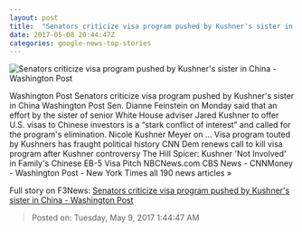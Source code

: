 ```yaml
---
layout: post
title:  "Senators criticize visa program pushed by Kushner's sister in China - Washington Post"
date: 2017-05-08 20:44:47Z
categories: google-news-top-stories
---
```


![Senators criticize visa program pushed by Kushner's sister in China - Washington Post](https://img.washingtonpost.com/rf/image_1484w/2010-2019/WashingtonPost/2017/05/08/National-Politics/Images/AFP_O679N-4177.jpg)

Washington Post Senators criticize visa program pushed by Kushner's sister in China Washington Post Sen. Dianne Feinstein on Monday said that an effort by the sister of senior White House adviser Jared Kushner to offer U.S. visas to Chinese investors is a “stark conflict of interest” and called for the program's elimination. Nicole Kushner Meyer on ... Visa program touted by Kushners has fraught political history CNN Dem renews call to kill visa program after Kushner controversy The Hill Spicer: Kushner 'Not Involved' in Family's Chinese EB-5 Visa Pitch NBCNews.com CBS News - CNNMoney - Washington Post - New York Times all 190 news articles »


Full story on F3News: [Senators criticize visa program pushed by Kushner's sister in China - Washington Post](http://www.f3nws.com/n/RyeShH)

> Posted on: Tuesday, May 9, 2017 1:44:47 AM
